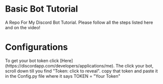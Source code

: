 <!DOCTYPE html>
<html>
<body>

<h1>Basic Bot Tutorial</h1>

<p>A Repo For My Discord Bot Tutorial. Please follow all the steps listed here and on the video!</p>

<h1>Configurations</h1>

<p>To get your bot token click [Here](https://discordapp.com/developers/applications/me). The click your bot, scroll down till you find "Token: click to reveal". copy that token and paste it in the Config.py file where it says TOKEN = "Your Token"</p>

</body>
</html>
